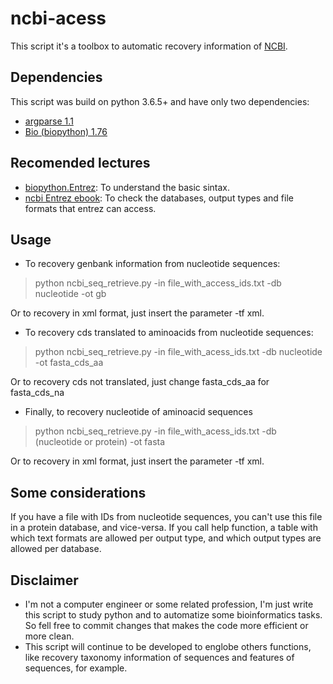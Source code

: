 # ncbi-acess

This script it's a toolbox to automatic recovery information of [NCBI]([https://www.ncbi.nlm.nih.gov/](https://www.ncbi.nlm.nih.gov/)). 

## Dependencies

This script was build on python 3.6.5+ and have only two dependencies:

- [argparse 1.1](https://docs.python.org/3/library/argparse.html)
- [Bio (biopython) 1.76](https://biopython.org/)

## Recomended lectures
- [biopython.Entrez](https://biopython.org/docs/1.74/api/Bio.Entrez.html): To understand the basic sintax.
- [ncbi Entrez ebook](https://www.ncbi.nlm.nih.gov/books/NBK25499/): To check the databases, output types and file formats that entrez can access.
## Usage
- To recovery genbank information from nucleotide sequences:
> python ncbi_seq_retrieve.py -in file_with_access_ids.txt -db nucleotide -ot gb

Or to recovery in xml format, just insert the parameter -tf xml.

- To recovery cds translated to aminoacids from nucleotide sequences:
> python ncbi_seq_retrieve.py -in file_with_acess_ids.txt -db nucleotide -ot fasta_cds_aa

Or to recovery cds not translated, just change fasta_cds_aa for fasta_cds_na

- Finally, to recovery nucleotide of aminoacid sequences
> python ncbi_seq_retrieve.py -in file_with_acess_ids.txt -db (nucleotide or protein) -ot fasta

Or to recovery in xml format, just insert the parameter -tf xml.

## Some considerations
If you have a file with IDs from nucleotide sequences, you can't use this file in a protein database, and vice-versa. If you call help function, a table with which text formats are allowed per output type, and which output types are allowed per database. 

## Disclaimer

- I'm not a computer engineer or some related profession, I'm just write this script to study python and to automatize some bioinformatics tasks. So fell free to commit changes that makes the code more efficient or more clean.
- This script will continue to be developed to englobe others functions, like recovery taxonomy information of sequences and features of sequences, for example.

